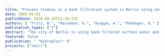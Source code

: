 ```yaml
---
title: "Process studies in a bank filtration system in Berlin using environmental tracers"
date: 2003-01-01
publishDate: 2020-09-24T11:34:12Z
authors: [ "Fritz, B.", "Massmann, G.", "Knappe, A.", "Pekdeger, A." ]
publication_types: ["2"]
abstract: "The city of Berlin is using bank filtered surface water and artificially recharged water for drinking water production. As far as some hydrological trends and development of anthropogenic pollutants may threat the future of the ground water resource in Berlin, it is important to measure the capacity of ground filtration to answer to such developments, and to secure the use of this systems through the development of the most appropriate practices and the related technologies. This was an obvious reason to initiate a multidisciplinary cooperation project at the Berlin Centre of Competence with the topic \"bank filtration and artificial recharge\" named Natural and Artificial Systems for Recharge and Infiltration (NASRI). It will focus, for example on questions of the emergence and removal of pharmaceutical residues during bank filtration. The fate and the destination of other specific trace substances as well as of bacteria and viruses are other objectives of the research programme (KWB 2002)."
featured: false
publication: " *Hydroplus*: 6"
projects: ["nasri"]
---
```


